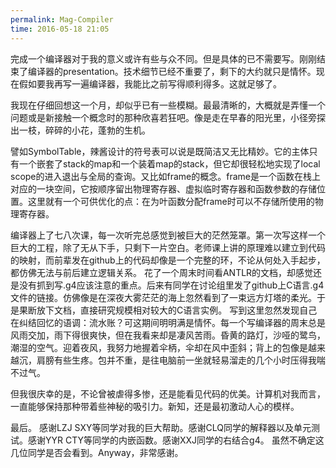 ```yaml
---
permalink: Mag-Compiler
time: 2016-05-18 21:05
---
```

完成一个编译器对于我的意义或许有些与众不同。但是具体的已不需要写。刚刚结束了编译器的presentation。技术细节已经不重要了，剩下的大约就只是情怀。现在假如要我再写一遍编译器，我能比之前写得顺利得多。这就足够了。

我现在仔细回想这一个月，却似乎已有一些模糊。最最清晰的，大概就是弄懂一个问题或是新接触一个概念时的那种欣喜若狂吧。像是走在早春的阳光里，小径旁探出一枝，碎碎的小花，蓬勃的生机。
<!--excerpt-->

譬如SymbolTable，辣酱设计的符号表可以说是既简洁又无比精妙。它的主体只有一个嵌套了stack的map和一个装着map的stack，但它却很轻松地实现了local scope的进入退出与全局的查询。又比如frame的概念。frame是一个函数在栈上对应的一块空间，它按顺序留出物理寄存器、虚拟临时寄存器和函数参数的存储位置。这里就有一个可供优化的点：在为叶函数分配frame时可以不存储所使用的物理寄存器。

编译器上了七八次课，每一次听完总感觉到被巨大的茫然笼罩。第一次写这样一个巨大的工程，除了无从下手，只剩下一片空白。老师课上讲的原理难以建立到代码的映射，而前辈发在github上的代码却像是一个完整的环，不论从何处入手起步，都仿佛无法与前后建立逻辑关系。
花了一个周末时间看ANTLR的文档，却感觉还是没有抓到写.g4应该注意的重点。后来有同学在讨论组里发了github上C语言.g4文件的链接。仿佛像是在深夜大雾茫茫的海上忽然看到了一束远方灯塔的柔光。于是果断放下文档，直接研究规模相对较大的C语言实例。
写到这里忽然发现自己在纠结回忆的语调：流水账？可这期间明明满是情怀。每一个写编译器的周末总是风雨交加，雨下得很爽快，但在我看来却是凄风苦雨。昏黄的路灯，沙哑的鹭鸟，潮湿的空气。迎着夜风，我努力地握着伞柄，伞却在风中歪斜；背上的包像是越来越沉，肩膀有些生疼。包并不重，是往电脑前一坐就轻易溜走的几个小时压得我喘不过气。

但我很庆幸的是，不论曾被虐得多惨，还是能看见代码的优美。计算机对我而言，一直能够保持那种带着些神秘的吸引力。新知，还是最初激动人心的模样。

最后。
感谢LZJ SXY等同学对我的巨大帮助。感谢CLQ同学的解释器以及单元测试。感谢YYR CTY等同学的内嵌函数。感谢XXJ同学的右结合g4。
虽然不确定这几位同学是否会看到。Anyway，非常感谢。


